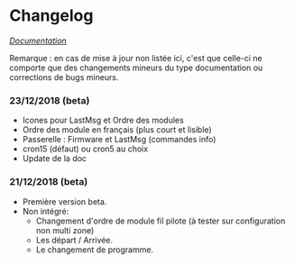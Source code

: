 


# Changelog

*[Documentation](index.md)*

Remarque : en cas de mise à jour non listée ici, c'est que celle-ci ne comporte que des changements mineurs du type documentation ou corrections de bugs mineurs.

### 23/12/2018 (beta)
- Icones pour LastMsg et Ordre des modules
- Ordre des module en français (plus court et lisible)
- Passerelle : Firmware et LastMsg (commandes info)
- cron15 (défaut) ou cron5 au choix
- Update de la doc

### 21/12/2018 (beta)

- Première version beta.
- Non intégré:
  - Changement d'ordre de module fil pilote (à tester sur configuration non multi zone)
  - Les départ / Arrivée.
  - Le changement de programme.
